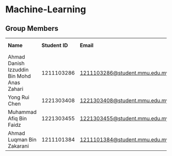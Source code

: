 # Machine-Learning

## Group Members

|            |                     |          |                             |
| ---------- | ------------------- | -------- | --------------------------- |  
| **Name**   | **Student ID**      | **Email** |**Topic for Lab Enhancement**|
| Ahmad Danish Izzuddin Bin Mohd Anas Zahari | 1211103286 | 1211103286@student.mmu.edu.my | K-Means |
| Yong Rui Chen |  1221303408            |  1221303408@student.mmu.edu.my | Linear Regression |
| Muhammad Afiq Bin Faidz |  1221303455  |  1221303455@student.mmu.edu.my | Logistic Regression |
| Ahmad Luqman Bin Zakarani | 1211101384 |  1211101384@student.mmu.edu.my | PCA |

